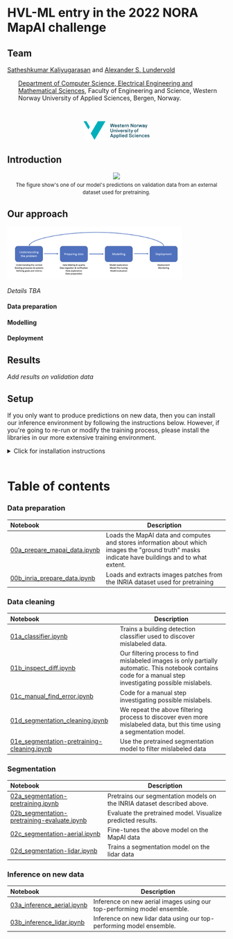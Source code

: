# HVL-ML entry in the 2022 NORA MapAI challenge
## Team
<a href="https://skaliy.no/">Satheshkumar Kaliyugarasan</a> and <a href="https://alexander.lundervold.com/">Alexander S. Lundervold</a> 

<p style="margin-left:5%"><a href="https://www.hvl.no/om/organisering/fin/institutt-for-datateknologi-elektroteknologi-og-realfag/">Department of Computer Science, Electrical Engineering and Mathematical Sciences</a>, Faculty of Engineering and Science, Western Norway University of Applied Sciences, Bergen, Norway.</p><br>
<p align="center"><img width=30% src="assets/hvl_logo_en_rgb.png"></p>

## Introduction
<center><img width=70% src="assets/austin1_pred_masks.gif"><br>
<small>The figure show's one of our model's predictions on validation data from an external dataset used for pretraining.</small>
</center>


## Our approach

<img width=80% src="assets/mapai-fig1.png">

_Details TBA_


#### Data preparation
<!--- Extensive filtering work. PNGs of some mislabeled images.
##### List of training images filtered out: 
_Add CSV file_
-->

#### Modelling
<!--- Pretraining: https://project.inria.fr/aerialimagelabeling/files/. _Add download instructions for this somewhere? Perhaps it should be in a notebook `00b_inria_prepare_data.ipynb`? E.g. 
```python
!wget https://files.inria.fr/aerialimagelabeling/getAerial.sh
if os.path.exists(INRIA_DATA/'AerialImageDataset'):
    print('Already extracted')
else:
    !wget -nc --no-check-certificate https://files.inria.fr/aerialimagelabeling/aerialimagelabeling.7z.001 -P $INRIA_DATA
    !wget -nc --no-check-certificate https://files.inria.fr/aerialimagelabeling/aerialimagelabeling.7z.002 -P $INRIA_DATA
    !wget -nc --no-check-certificate https://files.inria.fr/aerialimagelabeling/aerialimagelabeling.7z.003 -P $INRIA_DATA
    !wget -nc --no-check-certificate https://files.inria.fr/aerialimagelabeling/aerialimagelabeling.7z.004 -P $INRIA_DATA
    !wget -nc --no-check-certificate https://files.inria.fr/aerialimagelabeling/aerialimagelabeling.7z.005 -P $INRIA_DATA
    archives = sorted(list(INRIA_DATA.glob('*.7z*')))
    for archive in archives:
        !7z x -aos aerialimagelabeling.7z.001
        !unzip -n NEW2-AerialImageDataset.zip
```

- Data augmentation
-->

#### Deployment




## Results

_Add results on validation data_

## Setup
If you only want to produce predictions on new data, then you can install our inference environment by following the instructions below. However, if you're going to re-run or modify the training process, please install the libraries in our more extensive training environment.
<details>
    <summary>Click for installation instructions</summary>


### Inference environment
#### Clone the repo:

`git clone https://github.com/skaliy/MapAI_challenge`

#### Create conda environment: 
```bash
cd MapAI_challenge
conda env update -f environment-inference.yml
```



### Training environment
#### Clone the repo and its submodules:
`git clone --recurse-submodules https://github.com/skaliy/MapAI_challenge`

#### Create conda environment: 
```bash
cd MapAI_challenge
conda env update -f environment-training.yml
conda activate mapai
```

#### Install PyTorch:
Follow the instructions at https://pytorch.org/get-started/locally/. E.g.,
```bash
conda install pytorch torchvision torchaudio pytorch-cuda=11.7 -c pytorch -c nvidia
```

#### Install fastai, 🤗 datasets, and kornia:
```bash
conda install -c fastchan fastai
pip install datasets
pip install kornia
```

#### Install the data augmentation submodule:
```bash
pip install -e 'semantic_segmentation_augmentations[dev]'
```

</details>
<br>

# Table of contents

### Data preparation
| Notebook    |      Description      |
|:----------|------|
|  [00a_prepare_mapai_data.ipynb](nbs/00a_prepare_mapai_data.ipynb)| Loads the MapAI data and computes and stores information about which images the "ground truth" masks indicate have buildings and to what extent. 
|  [00b_inria_prepare_data.ipynb](nbs/00b_inria_prepare_data.ipynb)| Loads and extracts images patches from the INRIA dataset used for pretraining 

### Data cleaning
| Notebook    |      Description      |
|:----------|------|
|  [01a_classifier.ipynb](nbs/01a_classifier.ipynb)| Trains a building detection classifier used to discover mislabeled data.
|  [01b_inspect_diff.ipynb](nbs/1b_inspect_diff.ipynb)| Our filtering process to find mislabeled images is only partially automatic. This notebook contains code for a manual step investigating possible mislabels.
|  [01c_manual_find_error.ipynb](nbs/01c_manual_find_error.ipynb)| Code for a manual step investigating possible mislabels.
|  [01d_segmentation_cleaning.ipynb](nbs/01d_segmentation_cleaning.ipynb)| We repeat the above filtering process to discover even more mislabeled data, but this time using a segmentation model. 
|  [01e_segmentation-pretraining-cleaning.ipynb](nbs/01e_segmentation-pretraining-clearning.ipynb)| Use the pretrained segmentation model to filter mislabeled data 



### Segmentation
| Notebook    |      Description      |
|:----------|------|
|  [02a_segmentation-pretraining.ipynb](nbs/02a_segmentation-pretraining.ipynb)| Pretrains our segmentation models on the INRIA dataset described above. 
|  [02b_segmentation-pretraining-evaluate.ipynb](nbs/02b_segmentation-pretraining-evaluate.ipynb)| Evaluate the pretrained model. Visualize predicted results. 
|  [02c_segmentation-aerial.ipynb](nbs/02c_segmentation-aerial.ipynb)| Fine-tunes the above model on the MapAI data
|  [02d_segmentation-lidar.ipynb](nbs/02d_segmentation-lidar.ipynb)| Trains a segmentation model on the lidar data

### Inference on new data
| Notebook    |      Description      |
|:----------|------|
|  [03a_inference_aerial.ipynb](nbs/03a_inference_aerial.ipynb)| Inference on new aerial images using our top-performing model ensemble.
|  [03b_inference_lidar.ipynb](nbs/03b_inference_lidar.ipynb)| Inference on new lidar data using our top-performing model ensemble.